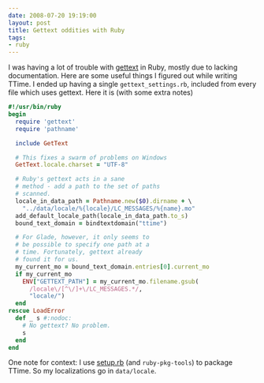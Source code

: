```yaml
---
date: 2008-07-20 19:19:00
layout: post
title: Gettext oddities with Ruby
tags:
- ruby
---
```


I was having a lot of trouble with
[gettext](http://en.wikipedia.org/wiki/Gettext) in Ruby, mostly due to lacking
documentation. Here are some useful things I figured out while writing TTime. I
ended up having a single `gettext_settings.rb`, included from every file which
uses gettext. Here it is (with some extra notes)

```ruby
#!/usr/bin/ruby
begin
  require 'gettext'
  require 'pathname'

  include GetText

  # This fixes a swarm of problems on Windows
  GetText.locale.charset = "UTF-8"

  # Ruby's gettext acts in a sane
  # method - add a path to the set of paths
  # scanned.
  locale_in_data_path = Pathname.new($0).dirname + \
    "../data/locale/%{locale}/LC_MESSAGES/%{name}.mo"
  add_default_locale_path(locale_in_data_path.to_s)
  bound_text_domain = bindtextdomain("ttime")

  # For Glade, however, it only seems to
  # be possible to specify one path at a
  # time. Fortunately, gettext already
  # found it for us.
  my_current_mo = bound_text_domain.entries[0].current_mo
  if my_current_mo
    ENV["GETTEXT_PATH"] = my_current_mo.filename.gsub(
      /locale\/[^\/]+\/LC_MESSAGES.*/,
      "locale/")
  end
rescue LoadError
  def _ s #:nodoc:
    # No gettext? No problem.
    s
  end
end
```

One note for context: I use
[setup.rb](http://i.loveruby.net/en/projects/setup/) (and `ruby-pkg-tools`) to
package TTime. So my localizations go in `data/locale`.
